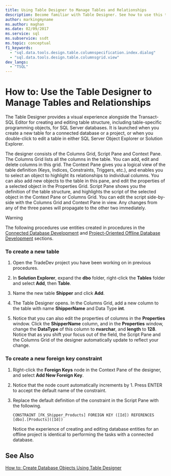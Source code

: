 ```yaml
---
title: Using Table Designer to Manage Tables and Relationships
description: Become familiar with Table Designer. See how to use this tool to create and edit database table structure and to view relationships among database objects.
author: markingmyname
ms.author: maghan
ms.date: 02/09/2017
ms.service: sql
ms.subservice: ssdt
ms.topic: conceptual
f1_keywords:
  - "sql.data.tools.design.table.columnspecification.index.dialog"
  - "sql.data.tools.design.table.columnsgrid.view"
dev_langs:
  - "TSQL"
---
```


# How to: Use the Table Designer to Manage Tables and Relationships

The Table Designer provides a visual experience alongside the Transact-SQL Editor for creating and editing table structure, including table-specific programming objects, for SQL Server databases.  It is launched when you create a new table for a connected database or a project, or when you double-click to edit a table in either SQL Server Object Explorer or Solution Explorer.  
  
The designer consists of the Columns Grid, Script Pane and Context Pane. The Columns Grid lists all the columns in the table. You can add, edit and delete columns in this grid.  The Context Pane gives you a logical view of the table definition (Keys, Indices, Constraints, Triggers, etc.), and enables you to select an object to highlight its relationships to individual columns. You can also add new objects to the table in this pane, and edit the properties of a selected object in the Properties Grid. Script Pane shows you the definition of the table structure, and highlights the script of the selected object in the Context Pane or Columns Grid. You can edit the script side-by-side with the Columns Grid and Context Pane in view. Any changes from any of the three panes will propagate to the other two immediately.  
  
> [!WARNING]  
> The following procedures use entities created in procedures in the [Connected Database Development](../ssdt/connected-database-development.md) and [Project-Oriented Offline Database Development](../ssdt/project-oriented-offline-database-development.md) sections.  
  
### To create a new table  
  
1.  Open the TradeDev project you have been working on in previous procedures.  
  
2.  In **Solution Explorer**, expand the **dbo** folder, right-click the **Tables** folder and select **Add**, then **Table**.  
  
3.  Name the new table **Shipper** and click **Add**.  
  
4.  The Table Designer opens. In the Columns Grid, add a new column to the table with name **ShipperName** and Data Type **int**.  
  
5.  Notice that you can also edit the properties of columns in the **Properties** window. Click the **ShipperName** column, and in the **Properties** window, change the **DataType** of this column to **nvarchar**, and **length** to **128**. Notice that as you shift your focus out of the field, the Script Pane and the Columns Grid of the designer automatically update to reflect your change.  
  
### To create a new foreign key constraint  
  
1.  Right-click the **Foreign Keys** node in the Context Pane of the designer, and select **Add New Foreign Key**.  
  
2.  Notice that the node count automatically increments by 1. Press ENTER to accept the default name of the constraint.  
  
3.  Replace the default definition of the constraint in the Script Pane with the following.  
  
    ```  
    CONSTRAINT [FK_Shipper_Products] FOREIGN KEY ([Id]) REFERENCES [dbo].[Products]([Id])  
    ```  
  
    Notice the experience of creating and editing database entities for an offline project is identical to performing the tasks with a connected database.  
  
## See Also  
[How to: Create Database Objects Using Table Designer](../ssdt/how-to-create-database-objects-using-table-designer.md)  
  
